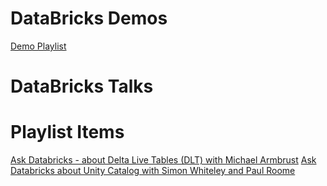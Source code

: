 # DataBricks Demos
[Demo Playlist](https://www.youtube.com/watch?v=ISleaBJYVi4&list=PLTPXxbhUt-YVAGgN0aNCqY4Jydg324X8u)

# DataBricks Talks

# Playlist Items
[Ask Databricks - about Delta Live Tables (DLT) with Michael Armbrust](https://www.youtube.com/watch?v=DDqMNMF57P8)
[Ask Databricks about Unity Catalog with Simon Whiteley and Paul Roome](https://www.youtube.com/watch?v=frruZ2AmZNo)
